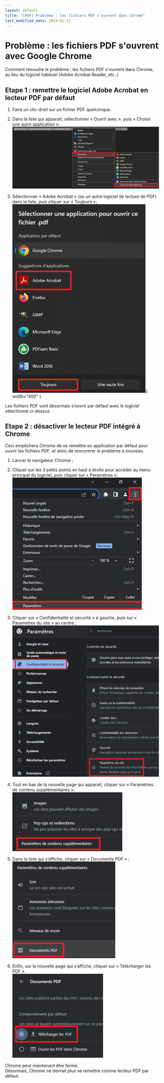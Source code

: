 ```yaml
---
layout: default
title: "[PDF] Problème : les fichiers PDF s'ouvrent dans Chrome"
last_modified_date: 2024-01-12
---
```


# Problème : les fichiers PDF s'ouvrent avec Google Chrome  
  
Comment résoudre le problème : les fichiers PDF s'ouvrent dans Chrome, au lieu du logiciel habituel (Adobe Acrobat Reader, etc..)


## Etape 1 : remettre le logiciel Adobe Acrobat en lecteur PDF par défaut
1.	Faire un clic-droit sur un fichier PDF quelconque.
    
2.	Dans la liste qui apparait, sélectionner « Ouvrir avec », puis « Choisir une autre application ».
    ![](IMG_Pb-PDF-Chrome-1.png)    
      
3.	Sélectionner « Adobe Acrobat » (ou un autre logiciel de lecture de PDF) dans la liste, puis cliquer sur  « Toujours »;  
    ![](IMG_Pb-PDF-Chrome-2.png){: width="400" }

Les fichiers PDF vont désormais s’ouvrir par défaut avec le logiciel sélectionné ci-dessus.
## Etape 2 : désactiver le lecteur PDF intégré à Chrome

Ceci empêchera Chrome de se remettre en application par défaut pour ouvrir les fichiers PDF, et donc de rencontrer le problème à nouveau.

1. Lancer le navigateur Chrome ;  

2. Cliquer sur les 3 petits points en haut à droite pour accéder au menu principal du logiciel, puis cliquer sur  « Paramètres »;   
    ![](IMG_Pb-PDF-Chrome-3.png)
    
3. Cliquer sur « Confidentialité et sécurité » à gauche, puis sur « Paramètres du site » au centre ;  
    ![](IMG_Pb-PDF-Chrome-4.png)
    
4. Tout en bas de la nouvelle page qui apparait, cliquer sur « Paramètres de contenu supplémentaires »;  
![](IMG_Pb-PDF-Chrome-5.png)
  
5. Dans la liste qui s’affiche, cliquer sur « Documents PDF » ;  
    ![](IMG_Pb-PDF-Chrome-6.png)
    
6. Enfin, sur la nouvelle page qui s’affiche, cliquer sur « Télécharger les PDF ».  
     ![](IMG_Pb-PDF-Chrome-7.png)

Chrome peut maintenant être fermé.  
Désormais, Chrome ne devrait plus se remettre comme lecteur PDF par défaut.
